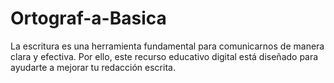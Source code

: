 # Ortograf-a-Basica
La escritura es una herramienta fundamental para comunicarnos de manera clara y efectiva. Por ello, este recurso educativo digital está diseñado para ayudarte a mejorar tu redacción escrita.
